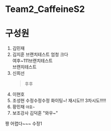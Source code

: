 # Team2_CaffeineS2


# 구성원

1. 김민재
2. 김지훈 브랜치테스트 엄청 크다 <div>여후~111브랜치테스트</div><div>브랜치테스트</div>
3. 신희선 
   > 후후
4. 이현호
5. 조성현 수정수정수정 화이팅~! 재시도!!! 3차시도!!!!!
6. 황민채  `야호~`
7. 보조강사 김덕훈 "와우~"

짱 어렵다~~~
수정1
